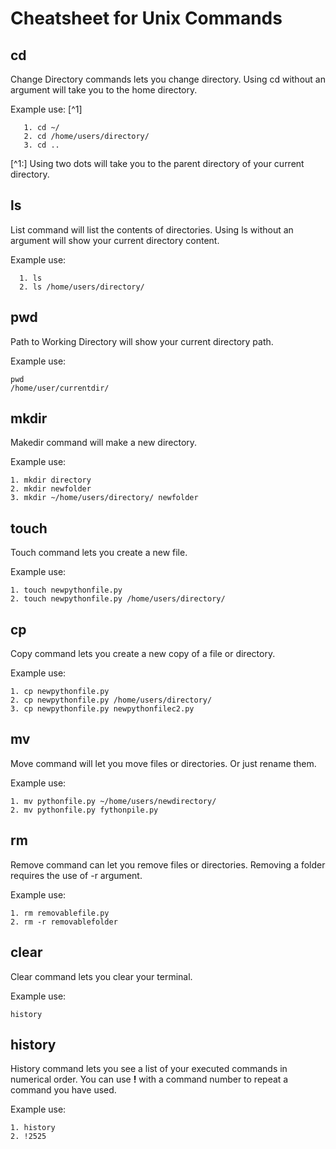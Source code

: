 # Cheatsheet for Unix Commands  
## **cd**     
Change Directory commands lets you change directory. Using cd without an argument will take you to the home directory.       

  Example use: [^1]     
  ```
     1. cd ~/      
     2. cd /home/users/directory/     
     3. cd ..        
```
[^1:] Using two dots will take you to the parent directory of your current directory.     
   
## **ls**    
List command will list the contents of directories. Using ls without an argument will show your current directory content.    
  
  Example use:  
  ```   
    1. ls    
    2. ls /home/users/directory/    
```
## **pwd**     
Path to Working Directory will show your current directory path.    
  
  Example use:  
  ```  
pwd    
/home/user/currentdir/    
```
## **mkdir**
Makedir command will make a new directory.     
  
  Example use:  
  ``` 
  1. mkdir directory      
  2. mkdir newfolder       
  3. mkdir ~/home/users/directory/ newfolder    
``` 
## **touch**
Touch command lets you create a new file.     
  
  Example use:  
  ```   
  1. touch newpythonfile.py    
  2. touch newpythonfile.py /home/users/directory/    
```  
## **cp**    
Copy command lets you create a new copy of a file or directory.    
  
  Example use:  
  ```  
  1. cp newpythonfile.py    
  2. cp newpythonfile.py /home/users/directory/    
  3. cp newpythonfile.py newpythonfilec2.py    
```  
## **mv**    
Move command will let you move files or directories. Or just rename them.    
  
  Example use:  
  ```  
  1. mv pythonfile.py ~/home/users/newdirectory/    
  2. mv pythonfile.py fythonpile.py    
```  
## **rm**    
Remove command can let you remove files or directories. Removing a folder requires the use of -r argument.    
  
  Example use:  
  ```  
  1. rm removablefile.py    
  2. rm -r removablefolder    
```  
## **clear**    
Clear command lets you clear your terminal. 
  
  Example use:  
  ```
  history
```
## **history**    
History command lets you see a list of your executed commands in numerical order. You can use **!** with a command number to repeat a command you have used.    
  
  Example use:  
  ```  
  1. history    
  2. !2525    
```  
  

  
 
  

  
  

     
     
    
    
    
    


  

